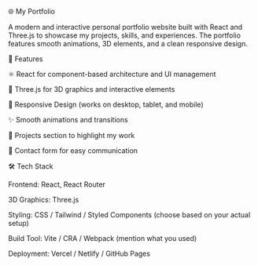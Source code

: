 🌐 My Portfolio

A modern and interactive personal portfolio website built with React and Three.js to showcase my projects, skills, and experiences. The portfolio features smooth animations, 3D elements, and a clean responsive design.

🚀 Features

⚛️ React for component-based architecture and UI management

🌌 Three.js for 3D graphics and interactive elements

🎨 Responsive Design (works on desktop, tablet, and mobile)

✨ Smooth animations and transitions

📂 Projects section to highlight my work

📧 Contact form for easy communication

🛠️ Tech Stack

Frontend: React, React Router

3D Graphics: Three.js

Styling: CSS / Tailwind / Styled Components (choose based on your actual setup)

Build Tool: Vite / CRA / Webpack (mention what you used)

Deployment: Vercel / Netlify / GitHub Pages